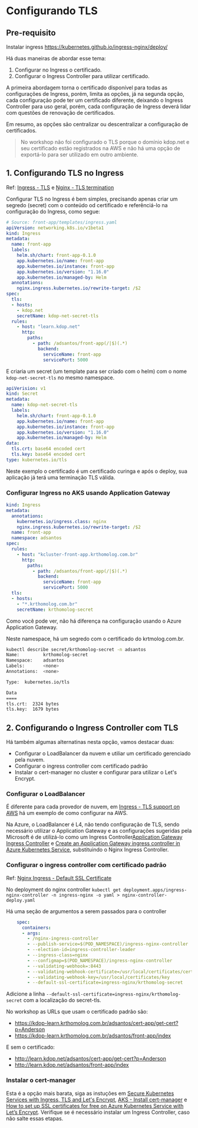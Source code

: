 # Configurando TLS

## Pre-requisito

Instalar ingress <https://kubernetes.github.io/ingress-nginx/deploy/>

Há duas maneiras de abordar esse tema:

1. Configurar no Ingress o certificado.
2. Configurar o Ingress Controller para utilizar certificado.

A primeira abordagem torna o certificado disponível para todas as configurações de Ingress, porém, limita as opções, já na segunda opção, cada configuração pode ter um certificado diferente, deixando o Ingress Controller para uso geral, porém, cada configuração de Ingress deverá lidar com questões de renovação de certificados.

Em resumo, as opções são centralizar ou descentralizar a configuração de certificados.

> No workshop não foi configurado o TLS porque o domínio kdop.net e seu certificado estão registrados na AWS e não há uma opção de exportá-lo para ser utilizado em outro ambiente.

## 1. Configurando TLS no Ingress

Ref: [Ingress - TLS](https://kubernetes.io/docs/concepts/services-networking/ingress/#tls) e [Nginx - TLS termination](https://kubernetes.github.io/ingress-nginx/examples/tls-termination/)

Configurar TLS no Ingress é bem simples, precisando apenas criar um segredo (secret) com o conteúdo od certificado e referênciá-lo na configuração do Ingress, como segue:

```yaml
# Source: front-app/templates/ingress.yaml
apiVersion: networking.k8s.io/v1beta1
kind: Ingress
metadata:
  name: front-app
  labels:
    helm.sh/chart: front-app-0.1.0
    app.kubernetes.io/name: front-app
    app.kubernetes.io/instance: front-app
    app.kubernetes.io/version: "1.16.0"
    app.kubernetes.io/managed-by: Helm
  annotations:
    nginx.ingress.kubernetes.io/rewrite-target: /$2
spec:
  tls:
  - hosts:
    - kdop.net
    secretName: kdop-net-secret-tls
  rules:
    - host: "learn.kdop.net"
      http:
        paths:
          - path: /adsantos/front-app(/|$)(.*)
            backend:
              serviceName: front-app
              servicePort: 5000
```

E criaria um secret (um template para ser criado com o helm) com o nome `kdop-net-secret-tls` no mesmo namespace.

```yaml
apiVerision: v1
kind: Secret
metadata:
  name: kdop-net-secret-tls
  labels:
    helm.sh/chart: front-app-0.1.0
    app.kubernetes.io/name: front-app
    app.kubernetes.io/instance: front-app
    app.kubernetes.io/version: "1.16.0"
    app.kubernetes.io/managed-by: Helm
data:
  tls.crt: base64 encoded cert
  tls.key: base64 encoded cert
type: kubernetes.io/tls
```

Neste exemplo o certificado é um certificado curinga e após o deploy, sua aplicação já terá uma terminação TLS válida.

### Configurar Ingress no AKS usando Application Gateway

```yaml
kind: Ingress
metadata:
  annotations:
    kubernetes.io/ingress.class: nginx
    nginx.ingress.kubernetes.io/rewrite-target: /$2
  name: front-app
  namespace: adsantos
spec:
  rules:
    - host: "kcluster-front-app.krthomolog.com.br"
      http:
        paths:
          - path: /adsantos/front-app(/|$)(.*)
            backend:
              serviceName: front-app
              servicePort: 5000
  tls:
  - hosts:
    - "*.krthomolog.com.br"
    secretName: krthomolog-secret
```

Como você pode ver, não há diferença na configuração usando o Azure Application Gateway.

Neste namespace, há um segredo com o certificado do krtmolog.com.br.

```bash
kubectl describe secret/krthomolog-secret -n adsantos
Name:         krthomolog-secret
Namespace:    adsantos
Labels:       <none>
Annotations:  <none>

Type:  kubernetes.io/tls

Data
====
tls.crt:  2324 bytes
tls.key:  1679 bytes
```

## 2. Configurando o Ingress Controller com TLS

Há também algumas alternatinas nesta opção, vamos destacar duas:

* Configurar o LoadBalancer da nuvem e utiliar um certificado gerenciado pela nuvem.
* Configurar o ingress controller com certificado padrão
* Instalar o cert-manager no cluster e configurar para utilizar o Let's Encrypt.

### Configurar o LoadBalancer

É diferente para cada provedor de nuvem, em [Ingress - TLS support on AWS](https://kubernetes.io/docs/concepts/services-networking/service/#ssl-support-on-aws) há um exemplo de como configurar na AWS.

Na Azure, o LoadBalancer é L4, não tendo configuração de TLS, sendo necessário utilizar o Application Gateway e as configurações sugeridas pela Microsoft é de utilizá-lo como um Ingress Controller[Application Gateway Ingress Controller](https://github.com/Azure/application-gateway-kubernetes-ingress) e [Create an Application Gateway ingress controller in Azure Kubernetes Service](https://docs.microsoft.com/en-us/azure/developer/terraform/create-k8s-cluster-with-aks-applicationgateway-ingress), substituindo o Nginx Ingress Controller.

### Configurar o ingress controller com certificado padrão

Ref: [Nginx Ingress - Default SSL Certificate](https://kubernetes.github.io/ingress-nginx/user-guide/tls/)

No deployment do nginx controller `kubectl get deployment.apps/ingress-nginx-controller -n ingress-nginx -o yaml > nginx-controller-deploy.yaml`

Há uma seção de argumentos a serem passados para o controller

```yaml
    spec:
      containers:
      - args:
        - /nginx-ingress-controller
        - --publish-service=$(POD_NAMESPACE)/ingress-nginx-controller
        - --election-id=ingress-controller-leader
        - --ingress-class=nginx
        - --configmap=$(POD_NAMESPACE)/ingress-nginx-controller
        - --validating-webhook=:8443
        - --validating-webhook-certificate=/usr/local/certificates/cert
        - --validating-webhook-key=/usr/local/certificates/key
        - --default-ssl-certificate=ingress-nginx/krthomolog-secret
```

Adicione a linha `--default-ssl-certificate=ingress-nginx/krthomolog-secret` com a localização do secret-tls.

No workshop as URLs que usam o certificado padrão são:

* <https://kdop-learn.krthomolog.com.br/adsantos/cert-app/get-cert?p=Anderson>
* <https://kdop-learn.krthomolog.com.br/adsantos/front-app/index>

E sem o certificado:

* <http://learn.kdop.net/adsantos/cert-app/get-cert?p=Anderson>
* <http://learn.kdop.net/adsantos/front-app/index>

### Instalar o cert-manager

Esta é a opção mais barata, siga as instuções em [Secure Kubernetes Services with Ingress, TLS and Let's Encrypt](https://docs.bitnami.com/tutorials/secure-kubernetes-services-with-ingress-tls-letsencrypt), [AKS - Install cert-manager](https://docs.microsoft.com/en-us/azure/aks/ingress-tls#install-cert-manager) e [How to set up SSL certificates for free on Azure Kubernetes Service with Let’s Encrypt](https://medium.com/@GeoffreyDV/how-to-set-up-ssl-certificates-for-free-on-azure-kubernetes-service-with-lets-encrypt-c7daca4e9385). Verifique se é necessário instalar um Ingress Controller, caso não salte essas etapas.
